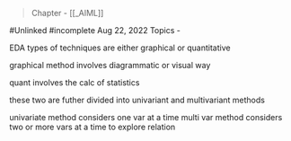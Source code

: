 >Chapter - [[_AIML]]

#Unlinked 
#incomplete 
Aug 22, 2022
Topics - 

EDA types of techniques are either graphical or quantitative

graphical method involves diagrammatic or visual way

quant involves the calc of statistics

these two are futher divided into univariant and multivariant methods

univariate method considers one var at a time
multi var method considers two or more vars at a time to explore relation

